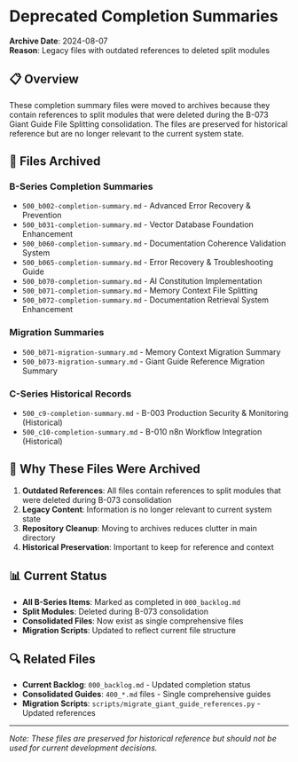 # Deprecated Completion Summaries

**Archive Date**: 2024-08-07  
**Reason**: Legacy files with outdated references to deleted split modules

## 📋 Overview

These completion summary files were moved to archives because they contain references to split modules that were deleted during the B-073 Giant Guide File Splitting consolidation. The files are preserved for historical reference but are no longer relevant to the current system state.

## 📁 Files Archived

### **B-Series Completion Summaries**
- `500_b002-completion-summary.md` - Advanced Error Recovery & Prevention
- `500_b031-completion-summary.md` - Vector Database Foundation Enhancement  
- `500_b060-completion-summary.md` - Documentation Coherence Validation System
- `500_b065-completion-summary.md` - Error Recovery & Troubleshooting Guide
- `500_b070-completion-summary.md` - AI Constitution Implementation
- `500_b071-completion-summary.md` - Memory Context File Splitting
- `500_b072-completion-summary.md` - Documentation Retrieval System Enhancement

### **Migration Summaries**
- `500_b071-migration-summary.md` - Memory Context Migration Summary
- `500_b073-migration-summary.md` - Giant Guide Reference Migration Summary

### **C-Series Historical Records**
- `500_c9-completion-summary.md` - B-003 Production Security & Monitoring (Historical)
- `500_c10-completion-summary.md` - B-010 n8n Workflow Integration (Historical)

## 🔄 Why These Files Were Archived

1. **Outdated References**: All files contain references to split modules that were deleted during B-073 consolidation
2. **Legacy Content**: Information is no longer relevant to current system state
3. **Repository Cleanup**: Moving to archives reduces clutter in main directory
4. **Historical Preservation**: Important to keep for reference and context

## 📊 Current Status

- **All B-Series Items**: Marked as completed in `000_backlog.md`
- **Split Modules**: Deleted during B-073 consolidation
- **Consolidated Files**: Now exist as single comprehensive files
- **Migration Scripts**: Updated to reflect current file structure

## 🔍 Related Files

- **Current Backlog**: `000_backlog.md` - Updated completion status
- **Consolidated Guides**: `400_*.md` files - Single comprehensive guides
- **Migration Scripts**: `scripts/migrate_giant_guide_references.py` - Updated references

---

*Note: These files are preserved for historical reference but should not be used for current development decisions.*

